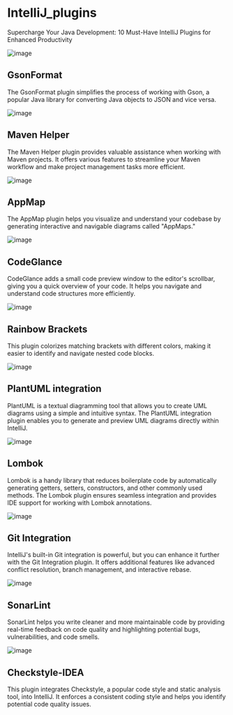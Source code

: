 # IntelliJ_plugins

Supercharge Your Java Development: 10 Must-Have IntelliJ Plugins for Enhanced Productivity

![image](https://github.com/luiscoco/IntelliJ_plugins/assets/32194879/f4fe5486-0c68-4ee5-8522-2459a5ab322e)

## GsonFormat 
The GsonFormat plugin simplifies the process of working with Gson, a popular Java library for converting Java objects to JSON and vice versa.

![image](https://github.com/luiscoco/IntelliJ_plugins/assets/32194879/e0ce18fb-c49a-490b-9e44-1f17ce6a942b)

## Maven Helper 
The Maven Helper plugin provides valuable assistance when working with Maven projects. It offers various features to streamline your Maven workflow and make project management tasks more efficient.

![image](https://github.com/luiscoco/IntelliJ_plugins/assets/32194879/8b26fb05-4f60-4986-a4d2-cd46a14d2c4f)

## AppMap
The AppMap plugin helps you visualize and understand your codebase by generating interactive and navigable diagrams called "AppMaps."

![image](https://github.com/luiscoco/IntelliJ_plugins/assets/32194879/053dc6e0-c375-4202-84cf-699d5d737ec3)

## CodeGlance
CodeGlance adds a small code preview window to the editor's scrollbar, giving you a quick overview of your code. It helps you navigate and understand code structures more efficiently.

![image](https://github.com/luiscoco/IntelliJ_plugins/assets/32194879/c8008539-d8d0-4f5e-b2f9-d4e9960a2d87)

## Rainbow Brackets
This plugin colorizes matching brackets with different colors, making it easier to identify and navigate nested code blocks.

![image](https://github.com/luiscoco/IntelliJ_plugins/assets/32194879/810bf748-3f6c-4ec6-a06d-12833981650c)

## PlantUML integration
PlantUML is a textual diagramming tool that allows you to create UML diagrams using a simple and intuitive syntax. The PlantUML integration plugin enables you to generate and preview UML diagrams directly within IntelliJ.

![image](https://github.com/luiscoco/IntelliJ_plugins/assets/32194879/5fd1b1d4-1ec9-4b83-aaee-0685d8d93188)

## Lombok
Lombok is a handy library that reduces boilerplate code by automatically generating getters, setters, constructors, and other commonly used methods. The Lombok plugin ensures seamless integration and provides IDE support for working with Lombok annotations.

![image](https://github.com/luiscoco/IntelliJ_plugins/assets/32194879/ff4e6b65-433a-4d6f-b264-2c79204a916a)

## Git Integration
IntelliJ's built-in Git integration is powerful, but you can enhance it further with the Git Integration plugin. It offers additional features like advanced conflict resolution, branch management, and interactive rebase.

![image](https://github.com/luiscoco/IntelliJ_plugins/assets/32194879/654a5c6f-2887-4a64-a863-64ae4e120d33)

## SonarLint
SonarLint helps you write cleaner and more maintainable code by providing real-time feedback on code quality and highlighting potential bugs, vulnerabilities, and code smells.

![image](https://github.com/luiscoco/IntelliJ_plugins/assets/32194879/d68fa007-1487-4b3d-9602-cbb0ad88016d)

## Checkstyle-IDEA
This plugin integrates Checkstyle, a popular code style and static analysis tool, into IntelliJ. It enforces a consistent coding style and helps you identify potential code quality issues.

